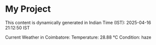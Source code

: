 # My Project

This content is dynamically generated in Indian Time (IST): 2025-04-16 21:12:50 IST


Current Weather in Coimbatore:
Temperature: 28.88 °C
Condition: haze
